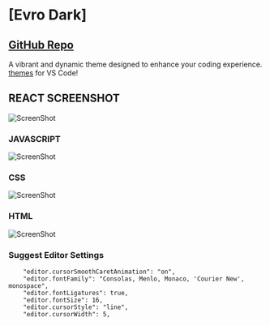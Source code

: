# [Evro Dark]

## [GitHub Repo](https://github.com/evrohq/EvroDark) 

A vibrant and dynamic theme designed to enhance your coding experience. [themes](https://marketplace.visualstudio.com/search?target=VSCode&category=Themes&sortBy=Installs) for VS Code! 

## REACT SCREENSHOT

![ScreenShot](https://cdn.jsdelivr.net/gh/binaryify/onedark-pro/screenshots/normal.png)

### JAVASCRIPT

![ScreenShot](https://cdn.jsdelivr.net/gh/binaryify/onedark-pro/screenshots/italic.png)

### CSS

![ScreenShot](https://cdn.jsdelivr.net/gh/binaryify/onedark-pro/screenshots/editor1.png)

### HTML

![ScreenShot](https://cdn.jsdelivr.net/gh/binaryify/onedark-pro/screenshots/editorflat.png)

### Suggest Editor Settings
```
    "editor.cursorSmoothCaretAnimation": "on",
    "editor.fontFamily": "Consolas, Menlo, Monaco, 'Courier New', monospace",
    "editor.fontLigatures": true,
    "editor.fontSize": 16,
    "editor.cursorStyle": "line",
    "editor.cursorWidth": 5,
```